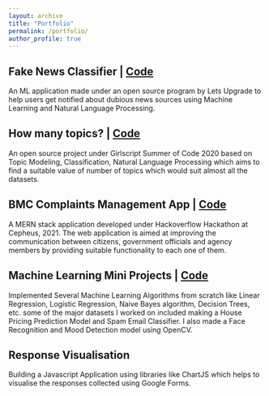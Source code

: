```yaml
---
layout: archive
title: "Portfolio"
permalink: /portfolio/
author_profile: true
---
```

## Fake News Classifier | [Code](https://github.com/khushboogupta13/NEWS-CLASSIFIER-1)

An ML application made under an open source program by Lets Upgrade to help users get notified about dubious news sources using Machine Learning and Natural Language Processing. 

## How many topics? | [Code](https://github.com/khushboogupta13/How_Many_topics)

An open source project under Girlscript Summer of Code 2020 based on Topic Modeling, Classification, Natural Language Processing which aims to find a suitable value of number of topics which would suit almost all the datasets.

## BMC Complaints Management App | [Code](https://github.com/khushboogupta13/Road-App)

A MERN stack application developed under Hackoverflow Hackathon at Cepheus, 2021. The web application is aimed at improving the communication between citizens, government officials and agency members by providing suitable functionality to each one of them. 

## Machine Learning Mini Projects | [Code](https://github.com/khushboogupta13/Basic-ML-Algorithms)

Implemented Several Machine Learning Algorithms from scratch like Linear Regression, Logistic Regression, Naive Bayes algorithm, Decision Trees, etc. some of the major datasets I worked on included making a House Pricing Prediction Model and Spam Email Classifier. I also made a Face Recognition and Mood Detection model using OpenCV.

## Response Visualisation 

Building a Javascript Application using libraries like ChartJS which helps to visualise the responses collected using Google Forms.


